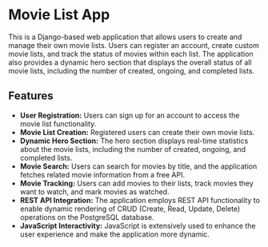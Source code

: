 # Movie List App

This is a Django-based web application that allows users to create and manage their own movie lists. Users can register an account, create custom movie lists, and track the status of movies within each list. The application also provides a dynamic hero section that displays the overall status of all movie lists, including the number of created, ongoing, and completed lists.

## Features

- **User Registration:** Users can sign up for an account to access the movie list functionality.
- **Movie List Creation:** Registered users can create their own movie lists.
- **Dynamic Hero Section:** The hero section displays real-time statistics about the movie lists, including the number of created, ongoing, and completed lists.
- **Movie Search:** Users can search for movies by title, and the application fetches related movie information from a free API.
- **Movie Tracking:** Users can add movies to their lists, track movies they want to watch, and mark movies as watched.
- **REST API Integration:** The application employs REST API functionality to enable dynamic rendering of CRUD (Create, Read, Update, Delete) operations on the PostgreSQL database.
- **JavaScript Interactivity:** JavaScript is extensively used to enhance the user experience and make the application more dynamic.
